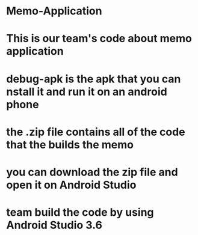 # Memo-Application
# This is our team's code about memo application
# debug-apk is the apk that you can nstall it and run it on an android phone
# the .zip file contains all of the code that the builds the memo
# you can download the zip file and open it on Android Studio
# team build the code by using Android Studio 3.6
